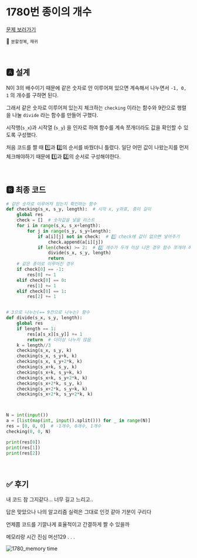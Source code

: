 # 1780번 종이의 개수

[문제 보러가기](https://www.acmicpc.net/problem/1780)

🚩 `분할정복`, `재귀`

<br>

## 🅰 설계

N이 3의 배수이기 때문에 같은 숫자로 안 이루어져 있으면 계속해서 나누면서 `-1, 0, 1` 의 개수를 구하면 된다.

그래서 같은 숫자로 이루어져 있는지 체크하는 `checking` 이라는 함수와 9칸으로 행렬을 나눌 `divide` 라는 함수를 만들어 구했다.

시작행(`s_x`)과 시작열 (`s_y`) 을 인자로 하여 함수를 계속 쪼개더라도 값을 확인할 수 있도록 구성했다.

처음 코드를 짤 때 1️⃣과 2️⃣의 순서를 바꿨더니 틀렸다. 일단 어떤 값이 나왔는지를 먼저 체크해야하기 때문에 1️⃣과 2️⃣의 순서로 구성해야한다.

<br>

## 🅱 최종 코드

```python
# 같은 숫자로 이루어져 있는지 확인하는 함수
def checking(s_x, s_y, length):  # 시작 x, y좌표, 종이 길이
    global res
    check = []  # 숫자값을 넣을 리스트
    for i in range(s_x, s_x+length):
        for j in range(s_y, s_y+length):
            if a[i][j] not in check:  # 1️⃣ check에 값이 없으면 넣어주기
                check.append(a[i][j])
            if len(check) >= 2:  # 2️⃣ 개수가 두개 이상 나온 경우 함수 쪼개야 하므로 쪼개고 리턴
                divide(s_x, s_y, length)
                return
    # 같은 종이로 이루어진 경우
    if check[0] == -1:
        res[0] += 1
    elif check[0] == 0:
        res[1] += 1
    elif check[0] == 1:
        res[2] += 1


# 3으로 나누는(== 9칸으로 나누는) 함수
def divide(s_x, s_y, length):
    global res
    if length == 1:
        res[a[s_x][s_y]] += 1
        return  # 더이상 나누지 않음
    k = length//3
    checking(s_x, s_y, k)
    checking(s_x, s_y+k, k)
    checking(s_x, s_y+2*k, k)
    checking(s_x+k, s_y, k)
    checking(s_x+k, s_y+k, k)
    checking(s_x+k, s_y+2*k, k)
    checking(s_x+2*k, s_y, k)
    checking(s_x+2*k, s_y+k, k)
    checking(s_x+2*k, s_y+2*k, k)



N = int(input())
a = [list(map(int, input().split())) for _ in range(N)]
res = [0, 0, 0]  # -1개수, 0개수, 1개수
checking(0, 0, N)

print(res[0])
print(res[1])
print(res[2])
```

<br>

## ✅ 후기

내 코드 참 그지같다... 너무 길고 느리고..

답은 맞았으나 나의 알고리즘 실력은 그대로 인것 같아 기분이 구리다

언제쯤 코드를 기깔나게 효율적이고 간결하게 짤 수 있을까

메모리랑 시간 진심 머선129 . . .

![1780_memory time](https://user-images.githubusercontent.com/77573938/116852623-9fd66380-ac2f-11eb-93ca-429ada44fb2e.png)